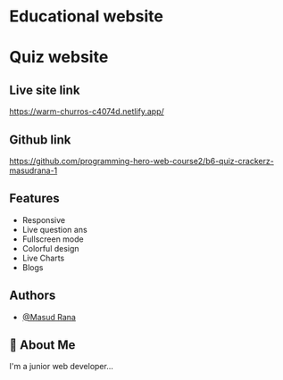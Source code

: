 
# Educational website
# Quiz website




## Live site link
https://warm-churros-c4074d.netlify.app/
## Github link 
https://github.com/programming-hero-web-course2/b6-quiz-crackerz-masudrana-1
## Features

- Responsive
- Live question ans
- Fullscreen mode
- Colorful design 
- Live Charts
- Blogs



## Authors

- [@Masud Rana](https://www.github.com/masudrana-1)


## 🚀 About Me
I'm a junior web developer...

